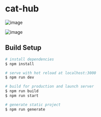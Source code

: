 # cat-hub

![image](https://user-images.githubusercontent.com/72514247/118074690-69e06e80-b3e9-11eb-9397-c99fa2a1fcd8.png)

![image](https://user-images.githubusercontent.com/72514247/118074704-71a01300-b3e9-11eb-8325-b47e83ad0b51.png)


## Build Setup

```bash
# install dependencies
$ npm install

# serve with hot reload at localhost:3000
$ npm run dev

# build for production and launch server
$ npm run build
$ npm run start

# generate static project
$ npm run generate
```
